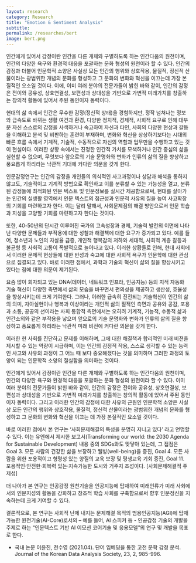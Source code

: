 ```yaml
---
layout: research
category: Research
title: "Emotion & Sentiment Analysis"
subtitle: 
permalink: /researches/bert
image: bert.png
---
```


인간에게 있어서 감정이란 인간을 다른 개체와 구별하도록 하는 인간다움의 원천이며, 인간의 다양한 욕구와 환경적 대응을 포괄하는 문화 형성의 원천이라 할 수 있다. 인간의 감정과 더불어 인문학적 소양은 사실상 모든 인간의 행위와 상호작용, 물질적, 정신적 산물이라는 광범위한 개념의 문화를 형성하고 그 문화의 변화와 혁신을 이끄는데 가장 본질적인 요소일 것이다. 이에, 이미 여러 분야의 전문가들이 밝힌 바와 같이, 인간의 감정은 전이와 공유성, 상호연결성, 보편성과 상대성을 기반으로 가변적 미래가치를 창출하는 창의적 활동에 있어서 주된 동인이자 동력이다.

현대의 삶 속에서 인간은 무수한 감정(정신적 상태)을 경험하지만, 정작 넘쳐나는 정보와 급속도로 바뀌는 생활 여건과 환경, 다양한 정치적, 경제적, 사회적 요구로 인해 대부분 자신 스스로의 감정을 사색하거나 숙고하여 자신과 타인, 사회의 다양한 현상과 갈등을 이해하고 분석 및 비판하는 훈련이 부재하며, 변화와 혁신을 상상하기보다는 시대의 빠른 흐름 속에서 기계적, 기술적, 수동적으로 자신의 역할과 업무만을 수행하고 있는 것이 현실이다. 이러한 상황 속에서는 진정한 인간적 가치를 모색하거나 인간 중심의 삶을 실현할 수 없으며, 무엇보다 앞으로의 기술 문명화와 변화가 인류의 삶의 질을 향상하고 풍요롭게 하리라는 낙관적 기대에 커다란 의문을 갖게 한다.

인문감정연구는 인간의 감정을 개인들의 의식적인 사고과정이나 상담과 해석을 통하지 않고도, 기술적이고 기계적 방법으로 확인하고 이를 분류할 수 있는 가능성을 열고, 분류된 감정들에 최적화된 인문 텍스트 및 인문정보를 실시간 제공함으로써, 현대를 살아가는 인간의 실생활 영역에서 인문 텍스트의 접근성과 인문적 사유의 질을 높여 사고확장의 기회를 마련하고자 한다. 이는 달리 말해서, 사회문제점의 해결 방안으로서 인문 학습과 지성을 고양할 기회를 마련하고자 한다는 것이다.

또한, 40-50년의 단시간 이루어진 국가의 고속성장과 경제, 기술력 발전의 이면에 나타난 다양한 문제들과 부작용에 대한 성찰과 해결책에 대한 요구가 증가되고 있다. 예를 들어, 청소년과 노인의 자살율 급증, 개인적 행복감의 저하와 세대적, 사회적 계층 갈등과 불균형 등 사회적 고통이 폭발적으로 늘어나고 있다. 이러한 상황들로 인해, 현대 사회에서 이러한 문제적 현상들에 대한 반성과 숙고에 대한 사회적 욕구가 인문학에 대한 관심으로 집결되고 있다. 바로 이러한 점에서, 과학과 기술의 혁신이 삶의 질을 향상시키고 있다는 점에 대한 의문이 제기된다.

요즘 많이 회자되고 있는 DNA(데이터, 네트워크 인프라, 인공지능) 등의 지적 자동화 기술 혁신이 다양한 측면에서 삶의 모습을 바꾸면서 편의성을 제공하고 생산성, 효율성을 향상시키는데 크게 기여한다. 그러나, 이러한 급속히 진전되는 기술혁신이 인간의 삶의 의미, 자아실현이나 행복과 이상이라는 개인적 삶의 질적인 측면과 공유와 공감, 포용과 소통, 공공의 선이라는 사회 통합적 측면에서는 오히려 기계적, 기능적, 수동적 삶과 인간소외와 같은 부작용을 낳으며 앞으로의 기술 문명화와 변화가 인류의 삶의 질을 향상하고 풍요롭게 하리라는 낙관적 미래 비전에 커다란 의문을 갖게 한다.

이러한 현 사회를 진단하고 문제를 이해하며, 그에 대한 해결책과 합리적인 미래 비젼을 제시할 수 있는 역량이 시급하며, 이는 인간의 감정적 작용, 스스로 생각할 수 있는 능력인 사고와 사유의 과정이 그 어느 때 보다 중요해졌다는 것을 의미하며 그러한 과정의 토양이 되는 인문학적 소양의 절실함을 의미하는 것이다.

인간에게 있어서 감정이란 인간을 다른 개체와 구별하도록 하는 인간다움의 원천이며, 인간의 다양한 욕구와 환경적 대응을 포괄하는 문화 형성의 원천이라 할 수 있다. 이미 여러 분야의 전문가들이 밝힌 바와 같이, 인간의 감정은 전이와 공유성, 상호연결성, 보편성과 상대성을 기반으로 가변적 미래가치를 창출하는 창의적 활동에 있어서 주된 동인이자 동력이다. 그리고 이러한 인간의 감정에 대한 사유의 근원인 인문학적 소양은 사실상 모든 인간의 행위와 상호작용, 물질적, 정신적 산물이라는 광범위한 개념의 문화를 형성하고 그 문화의 변화와 혁신을 이끄는 데 가장 본질적인 요소일 것이다.

바로 이러한 점에서 본 연구는 ‘사회문제해결의 특성을 분명히 지니고 있다’ 라고 언명할 수 있다. 이는 유엔에서 제시한 보고서(Transforming our world: the 2030 Agenda for Sustainable Development) 내용 중의 SDGs와도 맞닿아 있는데, 그 접점은 Goal 3. 모든 사람의 건강한 삶을 보장하고 웰빙(well-being)을 증진, Goal 4. 모든 사람을 위한 포용적이고 형평성 있는 양질의 교육 보장 및 평생교육 기회 증진, Goal 11. 포용적인·안전한·회복력 있는·지속가능한 도시와 거주지 조성이다. [사회문제해결적 주제성]

더 나아가 본 연구는 인공감정 원천기술을 인공지능에 탑재하여 미래인류가 미래 사회에서의 인문지성의 활동을 강화하고 창조적 학습 사회를 구축함으로써 향후 인문정신을 지속하는데 크게 기여할 수 있다.

결론적으로, 본 연구는 사회적 난제 내지는 문제해결 목적의 범용인공지능(AGI)에 탑재 가능한 원천기술(AI-Core)로서의 – 예를 들어, AI 스피커 등 - 인공감정 기술의 개발을 주제로 하는 “인문텍스트 기반 AI 이모션 코어기술 및 응용모델”의 연구 및 개발을 목표로 한다.

* 국내 논문
이윤진, 전수영 (2021.04). 단어 임베딩을 통한 고전 문학 감정 분석. Journal of the Korean Data Analysis Society, 23, 2, 985-996.